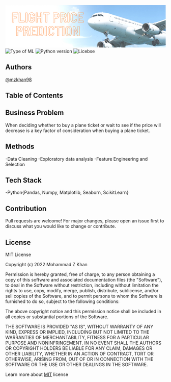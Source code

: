 ![banner](Assets/banner.png)
![Type of ML](https://img.shields.io/badge/Type%20of%20ML-Random%20Forrest-orange)
![Python version](https://img.shields.io/badge/Python%20version-3.10%2B-lightgrey)
![Licebse](https://img.shields.io/badge/License-MIT-green)

## Authors

[@mzkhan98](https://github.com/mzkhan98)

## Table of Contents

## Business Problem 
When deciding whether to buy a plane ticket or wait to see if the price will decrease is a key factor of consideration when buying a plane ticket. 

## Methods
-Data Cleaning
-Exploratory data analysis
-Feature Engineering and Selection


## Tech Stack
-Python{Pandas, Numpy, Matplotlib, Seaborn, ScikitLearn}

## Contribution

Pull requests are welcome! For major changes, please open an issue first to discuss what you would like to change or contribute.

## License

MIT License

Copyright (c) 2022 Mohammad Z Khan

Permission is hereby granted, free of charge, to any person obtaining a copy
of this software and associated documentation files (the "Software"), to deal
in the Software without restriction, including without limitation the rights
to use, copy, modify, merge, publish, distribute, sublicense, and/or sell
copies of the Software, and to permit persons to whom the Software is
furnished to do so, subject to the following conditions:

The above copyright notice and this permission notice shall be included in all
copies or substantial portions of the Software.

THE SOFTWARE IS PROVIDED "AS IS", WITHOUT WARRANTY OF ANY KIND, EXPRESS OR
IMPLIED, INCLUDING BUT NOT LIMITED TO THE WARRANTIES OF MERCHANTABILITY,
FITNESS FOR A PARTICULAR PURPOSE AND NONINFRINGEMENT. IN NO EVENT SHALL THE
AUTHORS OR COPYRIGHT HOLDERS BE LIABLE FOR ANY CLAIM, DAMAGES OR OTHER
LIABILITY, WHETHER IN AN ACTION OF CONTRACT, TORT OR OTHERWISE, ARISING FROM,
OUT OF OR IN CONNECTION WITH THE SOFTWARE OR THE USE OR OTHER DEALINGS IN THE
SOFTWARE.

Learn more about [MIT](https://choosealicense.com/licenses/mit/) license